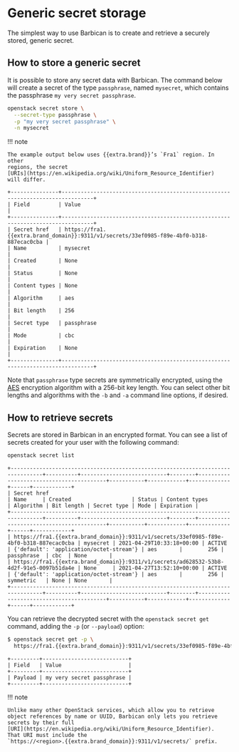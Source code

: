 # Generic secret storage

The simplest way to use Barbican is to create and retrieve a securely
stored, generic secret.

## How to store a generic secret

It is possible to store any secret data with Barbican. The command
below will create a secret of the type `passphrase`, named `mysecret`,
which contains the passphrase `my very secret passphrase`.

```bash
openstack secret store \
  --secret-type passphrase \
  -p "my very secret passphrase" \
  -n mysecret
```

!!! note

    The example output below uses {{extra.brand}}’s `Fra1` region. In other
	regions, the secret 
	[URIs](https://en.wikipedia.org/wiki/Uniform_Resource_Identifier)
	will differ.


```
+---------------+--------------------------------------------------------------------------------+
| Field         | Value                                                                          |
+---------------+--------------------------------------------------------------------------------+
| Secret href   | https://fra1.{{extra.brand_domain}}:9311/v1/secrets/33ef0985-f89e-4bf0-b318-887ecac0cba |
| Name          | mysecret                                                                       |
| Created       | None                                                                           |
| Status        | None                                                                           |
| Content types | None                                                                           |
| Algorithm     | aes                                                                            |
| Bit length    | 256                                                                            |
| Secret type   | passphrase                                                                     |
| Mode          | cbc                                                                            |
| Expiration    | None                                                                           |
+---------------+--------------------------------------------------------------------------------+
```

Note that `passphrase` type secrets are symmetrically encrypted, using
the [AES](https://en.wikipedia.org/wiki/Advanced_Encryption_Standard)
encryption algorithm with a 256-bit key length. You can select other
bit lengths and algorithms with the `-b` and `-a` command line
options, if desired.

## How to retrieve secrets

Secrets are stored in Barbican in an encrypted format. You can see
a list of secrets created for your user with the following command:

```bash
openstack secret list
```

```
+--------------------------------------------------------------------------------+----------+---------------------------+--------+-----------------------------------------+-----------+------------+-------------+------+------------+
| Secret href                                                                    | Name     | Created                   | Status | Content types                           | Algorithm | Bit length | Secret type | Mode | Expiration |
+--------------------------------------------------------------------------------+----------+---------------------------+--------+-----------------------------------------+-----------+------------+-------------+------+------------+
| https://fra1.{{extra.brand_domain}}:9311/v1/secrets/33ef0985-f89e-4bf0-b318-887ecac0cba | mysecret | 2021-04-29T10:33:18+00:00 | ACTIVE | {'default': 'application/octet-stream'} | aes       |        256 | passphrase  | cbc  | None       |
| https://fra1.{{extra.brand_domain}}:9311/v1/secrets/ad628532-53b8-4d2f-91e5-0097b51da4e | None     | 2021-04-27T13:52:10+00:00 | ACTIVE | {'default': 'application/octet-stream'} | aes       |        256 | symmetric   | None | None       |
+--------------------------------------------------------------------------------+----------+---------------------------+--------+-----------------------------------------+-----------+------------+-------------+------+------------+
```

You can retrieve the decrypted secret with the `openstack secret get`
command, adding the `-p` (or `--payload`) option:

```bash
$ openstack secret get -p \
  https://fra1.{{extra.brand_domain}}:9311/v1/secrets/33ef0985-f89e-4bf0-b318-887ecac0cba
```

```
+---------+---------------------------+
| Field   | Value                     |
+---------+---------------------------+
| Payload | my very secret passphrase |
+---------+---------------------------+
```

!!! note

    Unlike many other OpenStack services, which allow you to retrieve
    object references by name or UUID, Barbican only lets you retrieve
    secrets by their full
	[URI](https://en.wikipedia.org/wiki/Uniform_Resource_Identifier).
	That URI must include the
	`https://<region>.{{extra.brand_domain}}:9311/v1/secrets/` prefix.
